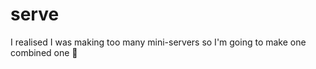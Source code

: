 # serve
I realised I was making too many mini-servers so I'm going to make one combined one :whale:
